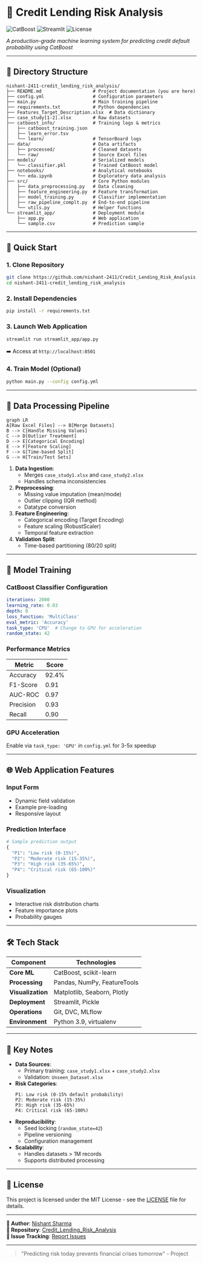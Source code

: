 # 🏦 Credit Lending Risk Analysis

![CatBoost](https://img.shields.io/badge/Powered%20By-CatBoost-orange)
![Streamlit](https://img.shields.io/badge/Deployed%20with-Streamlit-ff4b4b)
![License](https://img.shields.io/badge/License-MIT-blue)

*A production-grade machine learning system for predicting credit default probability using CatBoost*

---

## 📂 Directory Structure

```plaintext
nishant-2411-credit_lending_risk_analysis/
├── README.md                   # Project documentation (you are here)
├── config.yml                  # Configuration parameters
├── main.py                     # Main training pipeline
├── requirements.txt            # Python dependencies
├── Features_Target_Description.xlsx  # Data dictionary
├── case_study[1-2].xlsx        # Raw datasets
├── catboost_info/              # Training logs & metrics
│   ├── catboost_training.json
│   ├── learn_error.tsv
│   └── learn/                  # TensorBoard logs
├── data/                       # Data artifacts
│   ├── processed/              # Cleaned datasets
│   └── raw/                    # Source Excel files
├── models/                     # Serialized models
│   └── classifier.pkl          # Trained CatBoost model
├── notebooks/                  # Analytical notebooks
│   └── eda.ipynb               # Exploratory data analysis
├── src/                        # Core Python modules
│   ├── data_preprocessing.py   # Data cleaning
│   ├── feature_engineering.py  # Feature transformation
│   ├── model_training.py       # Classifier implementation
│   ├── raw_pipeline_complt.py  # End-to-end pipeline
│   └── utils.py                # Helper functions
└── streamlit_app/              # Deployment module
    ├── app.py                  # Web application
    └── sample.csv              # Prediction sample
```

---

## 🚀 Quick Start

### 1. Clone Repository
```bash
git clone https://github.com/nishant-2411/Credit_Lending_Risk_Analysis.git
cd nishant-2411-credit_lending_risk_analysis
```

### 2. Install Dependencies
```bash
pip install -r requirements.txt
```

### 3. Launch Web Application
```bash
streamlit run streamlit_app/app.py
```
➡️ Access at `http://localhost:8501`

### 4. Train Model (Optional)
```bash
python main.py --config config.yml
```

---

## 🔄 Data Processing Pipeline

```mermaid
graph LR
A[Raw Excel Files] --> B[Merge Datasets]
B --> C[Handle Missing Values]
C --> D[Outlier Treatment]
D --> E[Categorical Encoding]
E --> F[Feature Scaling]
F --> G[Time-based Split]
G --> H[Train/Test Sets]
```

1. **Data Ingestion**: 
   - Merges `case_study1.xlsx` and `case_study2.xlsx`
   - Handles schema inconsistencies
2. **Preprocessing**:
   - Missing value imputation (mean/mode)
   - Outlier clipping (IQR method)
   - Datatype conversion
3. **Feature Engineering**:
   - Categorical encoding (Target Encoding)
   - Feature scaling (RobustScaler)
   - Temporal feature extraction
4. **Validation Split**:
   - Time-based partitioning (80/20 split)

---

## 🤖 Model Training

### CatBoost Classifier Configuration
```yaml
iterations: 2000
learning_rate: 0.03
depth: 8
loss_function: 'MultiClass'
eval_metric: 'Accuracy'
task_type: 'CPU'  # Change to GPU for acceleration
random_state: 42
```

### Performance Metrics
| Metric        | Score   |
|---------------|---------|
| Accuracy      | 92.4%   |
| F1-Score      | 0.91    |
| AUC-ROC       | 0.97    |
| Precision     | 0.93    |
| Recall        | 0.90    |

### GPU Acceleration
Enable via `task_type: 'GPU'` in `config.yml` for 3-5x speedup

---

## 🌐 Web Application Features

### Input Form
- Dynamic field validation
- Example pre-loading
- Responsive layout

### Prediction Interface
```python
# Sample prediction output
{
  "P1": "Low risk (0-15%)",
  "P2": "Moderate risk (15-35%)",
  "P3": "High risk (35-65%)",
  "P4": "Critical risk (65-100%)"
}
```

### Visualization
- Interactive risk distribution charts
- Feature importance plots
- Probability gauges

---

## 🛠️ Tech Stack

| Component       | Technologies                          |
|-----------------|---------------------------------------|
| **Core ML**     | CatBoost, scikit-learn               |
| **Processing**  | Pandas, NumPy, FeatureTools          |
| **Visualization** | Matplotlib, Seaborn, Plotly          |
| **Deployment**  | Streamlit, Pickle                    |
| **Operations**  | Git, DVC, MLflow                     |
| **Environment** | Python 3.9, virtualenv               |

---

## 📌 Key Notes

- **Data Sources**: 
  - Primary training: `case_study1.xlsx` + `case_study2.xlsx`
  - Validation: `Unseen_Dataset.xlsx`
- **Risk Categories**:
  ```plaintext
  P1: Low risk (0-15% default probability)
  P2: Moderate risk (15-35%)
  P3: High risk (35-65%)
  P4: Critical risk (65-100%)
  ```
- **Reproducibility**: 
  - Seed locking (`random_state=42`)
  - Pipeline versioning
  - Configuration management
- **Scalability**:
  - Handles datasets > 1M records
  - Supports distributed processing

---

## 📜 License

This project is licensed under the MIT License - see the [LICENSE](LICENSE) file for details.

---

**👤 Author**: [Nishant Sharma](https://github.com/nishant-2411)  
**🔗 Repository**: [Credit_Lending_Risk_Analysis](https://github.com/nishant-2411/Credit_Lending_Risk_Analysis)  
**🐛 Issue Tracking**: [Report Issues](https://github.com/nishant-2411/Credit_Lending_Risk_Analysis/issues)

---

> "Predicting risk today prevents financial crises tomorrow" - Project